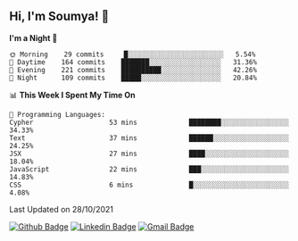 ## Hi, I'm Soumya! 👋

<!--START_SECTION:waka-->
**I'm a Night 🦉** 

```text
🌞 Morning    29 commits     █░░░░░░░░░░░░░░░░░░░░░░░░   5.54% 
🌆 Daytime    164 commits    ███████░░░░░░░░░░░░░░░░░░   31.36% 
🌃 Evening    221 commits    ██████████░░░░░░░░░░░░░░░   42.26% 
🌙 Night      109 commits    █████░░░░░░░░░░░░░░░░░░░░   20.84%

```


📊 **This Week I Spent My Time On** 

```text
💬 Programming Languages: 
Cypher                   53 mins             ████████░░░░░░░░░░░░░░░░░   34.33% 
Text                     37 mins             ██████░░░░░░░░░░░░░░░░░░░   24.25% 
JSX                      27 mins             ████░░░░░░░░░░░░░░░░░░░░░   18.04% 
JavaScript               22 mins             ███░░░░░░░░░░░░░░░░░░░░░░   14.83% 
CSS                      6 mins              █░░░░░░░░░░░░░░░░░░░░░░░░   4.08%

```


 Last Updated on 28/10/2021
<!--END_SECTION:waka-->

[![Github Badge](https://img.shields.io/badge/-rubyruins-grey?style=for-the-badge&logo=github&logoColor=white&link=https://github.com/rubyruins/)](https://www.github.com/rubyruins/) 
[![Linkedin Badge](https://img.shields.io/badge/-Soumya%20Parekh-0072b1?style=for-the-badge&logo=Linkedin&logoColor=white&link=https://www.linkedin.com/in/Soumya-Parekh/)](https://www.linkedin.com/in/Soumya-Parekh/) 
[![Gmail Badge](https://img.shields.io/badge/-soumya.parekh@somaiya.edu-c14438?style=for-the-badge&logo=Gmail&logoColor=white&link=mailto:soumya.parekh@somaiya.edu)](mailto:soumya.parekh@somaiya.edu) 
